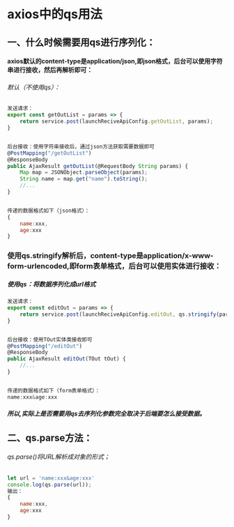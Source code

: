 # axios中的qs用法

## 一、什么时候需要用qs进行序列化：

#### axios默认的content-type是application/json,即json格式，后台可以使用字符串进行接收，然后再解析即可：

###### 默认（不使用qs）：

```javascript
发送请求：
export const getOutList = params => {
    return service.post(launchReciveApiConfig.getOutList, params);
}


后台接收：使用字符串接收后，通过json方法获取需要数据即可
@PostMapping("/getOutList")
@ResponseBody
public AjaxResult getOutList(@RequestBody String params) {
    Map map = JSONObject.parseObject(params);
    String name = map.get("name").toString();
    //...
}


传递的数据格式如下（json格式）：
{
    name:xxx,
    age:xxx
}
```

### 使用qs.stringify解析后，content-type是application/x-www-form-urlencoded,即form表单格式，后台可以使用实体进行接收：

##### 使用qs：将数据序列化成url格式

```javascript
发送请求：
export const editOut = params => {
    return service.post(launchReciveApiConfig.editOut, qs.stringify(params));
}


后台接收：使用TOut实体类接收即可
@PostMapping("/editOut")
@ResponseBody
public AjaxResult editOut(TOut tOut) {
    //...
}


传递的数据格式如下（form表单格式）：
name:xxx&age:xxx
```

##### 所以,实际上是否需要用qs去序列化参数完全取决于后端要怎么接受数据。

## 二、qs.parse方法：

###### qs.parse()将URL解析成对象的形式；

```javascript
let url = 'name:xxx&age:xxx'
console.log(qs.parse(url));
输出：
{
    name:xxx,
    age:xxx
}
```